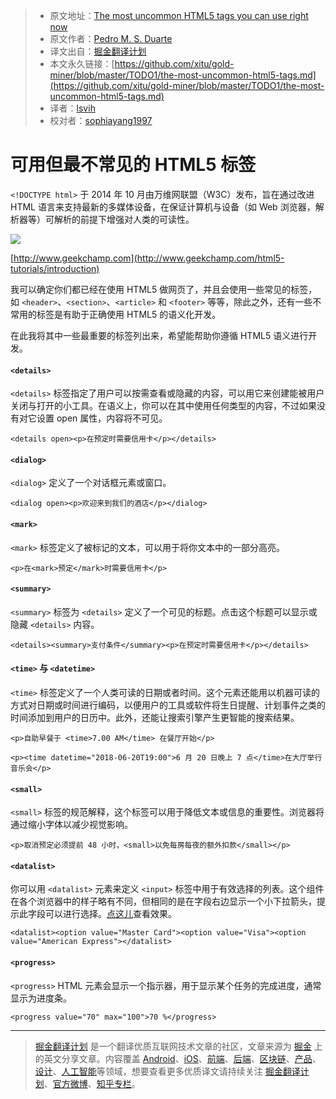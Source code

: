 > * 原文地址：[The most uncommon HTML5 tags you can use right now](https://codeburst.io/the-most-uncommon-html5-tags-52273fabc0a7)
> * 原文作者：[Pedro M. S. Duarte](https://codeburst.io/@pedromsduarte?source=post_header_lockup)
> * 译文出自：[掘金翻译计划](https://github.com/xitu/gold-miner)
> * 本文永久链接：[https://github.com/xitu/gold-miner/blob/master/TODO1/the-most-uncommon-html5-tags.md](https://github.com/xitu/gold-miner/blob/master/TODO1/the-most-uncommon-html5-tags.md)
> * 译者：[lsvih](https://github.com/lsvih)
> * 校对者：[sophiayang1997](https://github.com/sophiayang1997)

# 可用但最不常见的 HTML5 标签

`<!DOCTYPE html>` 于 2014 年 10 月由万维网联盟（W3C）发布，旨在通过改进 HTML 语言来支持最新的多媒体设备，在保证计算机与设备（如 Web 浏览器，解析器等）可解析的前提下增强对人类的可读性。

![](https://cdn-images-1.medium.com/max/800/1*V91sgvnersFg5tXuhjVl8A.png)

[http://www.geekchamp.com](http://www.geekchamp.com/html5-tutorials/introduction)

我可以确定你们都已经在使用 HTML5 做网页了，并且会使用一些常见的标签，如 `<header>`、`<section>`、`<article>` 和 `<footer>` 等等，除此之外，还有一些不常用的标签是有助于正确使用 HTML5 的语义化开发。

在此我将其中一些最重要的标签列出来，希望能帮助你遵循 HTML5 语义进行开发。

#### `<details>`

`<details>` 标签指定了用户可以按需查看或隐藏的内容，可以用它来创建能被用户关闭与打开的小工具。在语义上，你可以在其中使用任何类型的内容，不过如果没有对它设置 open 属性，内容将不可见。

`<details open><p>在预定时需要信用卡</p></details>`

#### `<dialog>`

`<dialog>` 定义了一个对话框元素或窗口。

`<dialog open><p>欢迎来到我们的酒店</p></dialog>`

#### `<mark>`

`<mark>` 标签定义了被标记的文本，可以用于将你文本中的一部分高亮。

`<p>在<mark>预定</mark>时需要信用卡</p>`

#### `<summary>`

`<summary>` 标签为 `<details>` 定义了一个可见的标题。点击这个标题可以显示或隐藏  `<details>` 内容。

`<details><summary>支付条件</summary><p>在预定时需要信用卡</p></details>`

#### `<time>` 与 `<datetime>`

`<time>` 标签定义了一个人类可读的日期或者时间。这个元素还能用以机器可读的方式对日期或时间进行编码，以便用户的工具或软件将生日提醒、计划事件之类的时间添加到用户的日历中。此外，还能让搜索引擎产生更智能的搜索结果。

`<p>自助早餐于 <time>7.00 AM</time> 在餐厅开始</p>`

`<p><time datetime="2018-06-20T19:00">6 月 20 日晚上 7 点</time>在大厅举行音乐会</p>`

#### `<small>`

`<small>` 标签的规范解释，这个标签可以用于降低文本或信息的重要性。浏览器将通过缩小字体以减少视觉影响。

`<p>取消预定必须提前 48 小时，<small>以免每房每夜的额外扣款</small></p>`

#### `<datalist>`

你可以用 `<datalist>` 元素来定义 `<input>` 标签中用于有效选择的列表。这个组件在各个浏览器中的样子略有不同，但相同的是在字段右边显示一个小下拉箭头，提示此字段可以进行选择。[点这儿](https://codepen.io/pedromsduarte/pen/GxdNaB)查看效果。

`<datalist><option value="Master Card"><option value="Visa"><option value="American Express"></datalist>`

#### `<progress>`

`<progress>` HTML 元素会显示一个指示器，用于显示某个任务的完成进度，通常显示为进度条。

`<progress value="70" max="100">70 %</progress>`


---

> [掘金翻译计划](https://github.com/xitu/gold-miner) 是一个翻译优质互联网技术文章的社区，文章来源为 [掘金](https://juejin.im) 上的英文分享文章。内容覆盖 [Android](https://github.com/xitu/gold-miner#android)、[iOS](https://github.com/xitu/gold-miner#ios)、[前端](https://github.com/xitu/gold-miner#前端)、[后端](https://github.com/xitu/gold-miner#后端)、[区块链](https://github.com/xitu/gold-miner#区块链)、[产品](https://github.com/xitu/gold-miner#产品)、[设计](https://github.com/xitu/gold-miner#设计)、[人工智能](https://github.com/xitu/gold-miner#人工智能)等领域，想要查看更多优质译文请持续关注 [掘金翻译计划](https://github.com/xitu/gold-miner)、[官方微博](http://weibo.com/juejinfanyi)、[知乎专栏](https://zhuanlan.zhihu.com/juejinfanyi)。
